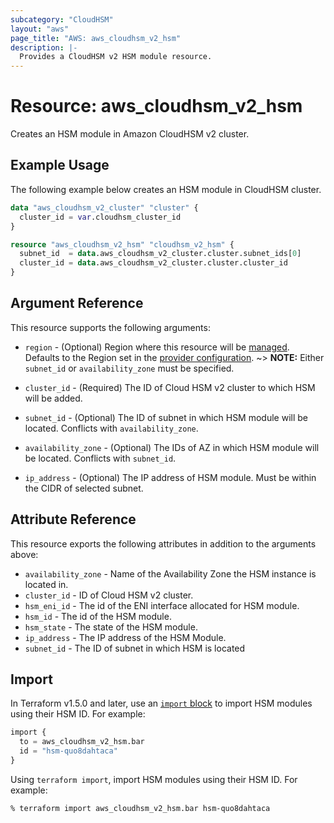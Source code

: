 ```yaml
---
subcategory: "CloudHSM"
layout: "aws"
page_title: "AWS: aws_cloudhsm_v2_hsm"
description: |-
  Provides a CloudHSM v2 HSM module resource.
---
```


# Resource: aws_cloudhsm_v2_hsm

Creates an HSM module in Amazon CloudHSM v2 cluster.

## Example Usage

The following example below creates an HSM module in CloudHSM cluster.

```terraform
data "aws_cloudhsm_v2_cluster" "cluster" {
  cluster_id = var.cloudhsm_cluster_id
}

resource "aws_cloudhsm_v2_hsm" "cloudhsm_v2_hsm" {
  subnet_id  = data.aws_cloudhsm_v2_cluster.cluster.subnet_ids[0]
  cluster_id = data.aws_cloudhsm_v2_cluster.cluster.cluster_id
}
```

## Argument Reference

This resource supports the following arguments:

* `region` - (Optional) Region where this resource will be [managed](https://docs.aws.amazon.com/general/latest/gr/rande.html#regional-endpoints). Defaults to the Region set in the [provider configuration](https://registry.terraform.io/providers/hashicorp/aws/latest/docs#aws-configuration-reference).
~> **NOTE:** Either `subnet_id` or `availability_zone` must be specified.

* `cluster_id` - (Required) The ID of Cloud HSM v2 cluster to which HSM will be added.
* `subnet_id` - (Optional) The ID of subnet in which HSM module will be located. Conflicts with `availability_zone`.
* `availability_zone` - (Optional) The IDs of AZ in which HSM module will be located. Conflicts with `subnet_id`.
* `ip_address` - (Optional) The IP address of HSM module. Must be within the CIDR of selected subnet.

## Attribute Reference

This resource exports the following attributes in addition to the arguments above:

* `availability_zone` - Name of the Availability Zone the HSM instance is located in.
* `cluster_id` - ID of Cloud HSM v2 cluster.
* `hsm_eni_id` - The id of the ENI interface allocated for HSM module.
* `hsm_id` - The id of the HSM module.
* `hsm_state` - The state of the HSM module.
* `ip_address` - The IP address of the HSM Module.
* `subnet_id` -  The ID of subnet in which HSM is located

## Import

In Terraform v1.5.0 and later, use an [`import` block](https://developer.hashicorp.com/terraform/language/import) to import HSM modules using their HSM ID. For example:

```terraform
import {
  to = aws_cloudhsm_v2_hsm.bar
  id = "hsm-quo8dahtaca"
}
```

Using `terraform import`, import HSM modules using their HSM ID. For example:

```console
% terraform import aws_cloudhsm_v2_hsm.bar hsm-quo8dahtaca
```
